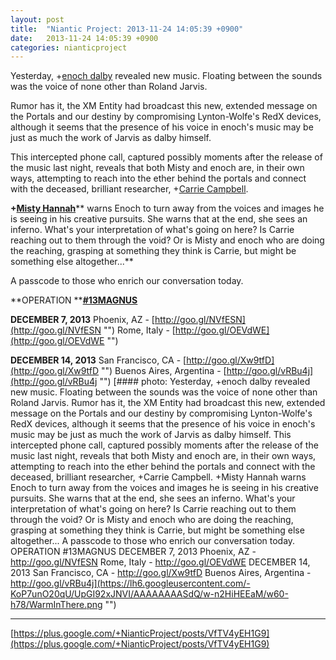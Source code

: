 ```yaml
---
layout: post
title:  "Niantic Project: 2013-11-24 14:05:39 +0900"
date:   2013-11-24 14:05:39 +0900
categories: nianticproject
---
```

Yesterday, +[enoch dalby](https://plus.google.com/114348053832535597563 "") revealed new music. Floating between the sounds was the voice of none other than Roland Jarvis.

Rumor has it, the XM Entity had broadcast this new, extended message on the Portals and our destiny by compromising Lynton-Wolfe's RedX devices, although it seems that the presence of his voice in enoch's music may be just as much the work of Jarvis as dalby himself.

This intercepted phone call, captured possibly moments after the release of the music last night, reveals that both Misty and enoch are, in their own ways, attempting to reach into the ether behind the portals and connect with the deceased, brilliant researcher, +[Carrie Campbell](https://plus.google.com/101180225942784917383 "").

**+[Misty Hannah](https://plus.google.com/104253779462149704457 "")**** warns Enoch to turn away from the voices and images he is seeing in his creative pursuits. She warns that at the end, she sees an inferno. What's your interpretation of what's going on here? Is Carrie reaching out to them through the void? Or is Misty and enoch who are doing the reaching, grasping at something they think is Carrie, but might be something else altogether...**

A passcode to those who enrich our conversation today.

**OPERATION ****[#13MAGNUS](https://plus.google.com/s/%2313MAGNUS "")**

**DECEMBER 7, 2013**
Phoenix, AZ - [http://goo.gl/NVfESN](http://goo.gl/NVfESN "")
Rome, Italy - [http://goo.gl/OEVdWE](http://goo.gl/OEVdWE "")

**DECEMBER 14, 2013**
San Francisco, CA - [http://goo.gl/Xw9tfD](http://goo.gl/Xw9tfD "")
Buenos Aires, Argentina - [http://goo.gl/vRBu4j](http://goo.gl/vRBu4j "")
[#### photo: Yesterday, +enoch dalby revealed new music. Floating between the sounds was the voice of none other than Roland Jarvis.
Rumor has it, the XM Entity had broadcast this new, extended message on the Portals and our destiny by compromising Lynton-Wolfe's RedX devices, although it seems that the presence of his voice in enoch's music may be just as much the work of Jarvis as dalby himself.
This intercepted phone call, captured possibly moments after the release of the music last night, reveals that both Misty and enoch are, in their own ways, attempting to reach into the ether behind the portals and connect with the deceased, brilliant researcher, +Carrie Campbell.
+Misty Hannah warns Enoch to turn away from the voices and images he is seeing in his creative pursuits. She warns that at the end, she sees an inferno. What's your interpretation of what's going on here? Is Carrie reaching out to them through the void? Or is Misty and enoch who are doing the reaching, grasping at something they think is Carrie, but might be something else altogether...
A passcode to those who enrich our conversation today.
OPERATION #13MAGNUS
DECEMBER 7, 2013
Phoenix, AZ - http://goo.gl/NVfESN
Rome, Italy - http://goo.gl/OEVdWE
DECEMBER 14, 2013
San Francisco, CA - http://goo.gl/Xw9tfD
Buenos Aires, Argentina - http://goo.gl/vRBu4j](https://lh6.googleusercontent.com/-KoP7unO20qU/UpGI92xJNVI/AAAAAAAASdQ/w-n2HiHEEaM/w60-h78/WarmInThere.png "")
- - -
[https://plus.google.com/+NianticProject/posts/VfTV4yEH1G9](https://plus.google.com/+NianticProject/posts/VfTV4yEH1G9)
